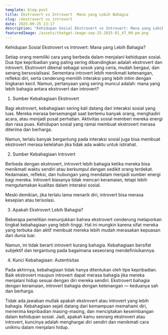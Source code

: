 ```yaml
---
template: blog-post
title: Ekstrovert vs Introvert  Mana yang Lebih Bahagia
slug: /ekstrovert vs introvert
date: 2025-09-25 13:17
description: "Kehidupan Sosial Ekstrovert vs Introvert: Mana yang Lebih Bahagia?"
featuredImage: /assets/chatgpt-image-sep-25-2025-01_47_09-pm.png
---
```

Kehidupan Sosial Ekstrovert vs Introvert: Mana yang Lebih Bahagia?

Setiap orang memiliki cara yang berbeda dalam menjalani kehidupan sosial. Dua tipe kepribadian yang paling sering dibandingkan adalah ekstrovert dan introvert. Ekstrovert dikenal sebagai sosok yang ceria, mudah bergaul, dan senang bersosialisasi. Sementara introvert lebih menikmati ketenangan, refleksi diri, serta cenderung memilih interaksi yang lebih intim dengan lingkaran kecil. Namun, pertanyaan yang sering muncul adalah: mana yang lebih bahagia antara ekstrovert dan introvert?

1. Sumber Kebahagiaan Ekstrovert

Bagi ekstrovert, kebahagiaan sering kali datang dari interaksi sosial yang luas. Mereka merasa bersemangat saat bertemu banyak orang, menghadiri acara, atau menjadi pusat perhatian. Aktivitas sosial memberi mereka energi dan rasa puas. Kehidupan sosial yang ramai membuat ekstrovert merasa diterima dan berharga.

Namun, terlalu banyak bergantung pada interaksi sosial juga bisa membuat ekstrovert merasa kelelahan jika tidak ada waktu untuk istirahat.

2. Sumber Kebahagiaan Introvert

Berbeda dengan ekstrovert, introvert lebih bahagia ketika mereka bisa menikmati waktu sendiri atau berkumpul dengan sedikit orang terdekat. Kedamaian, refleksi, dan hubungan yang mendalam menjadi sumber energi bagi mereka. Introvert biasanya tidak mencari keramaian, tetapi lebih mengutamakan kualitas dalam interaksi sosial.

Meski demikian, jika terlalu lama menarik diri, introvert bisa merasa kesepian atau terisolasi.

3. Apakah Ekstrovert Lebih Bahagia?

Beberapa penelitian menunjukkan bahwa ekstrovert cenderung melaporkan tingkat kebahagiaan yang lebih tinggi. Hal ini mungkin karena sifat mereka yang terbuka dan aktif membuat mereka lebih mudah merasakan kepuasan dari dunia luar.

Namun, ini tidak berarti introvert kurang bahagia. Kebahagiaan bersifat subjektif dan tergantung pada bagaimana seseorang mendefinisikannya.

4. Kunci Kebahagiaan: Autentisitas

Pada akhirnya, kebahagiaan tidak hanya ditentukan oleh tipe kepribadian. Baik ekstrovert maupun introvert dapat merasa bahagia jika mereka menjalani hidup sesuai dengan diri mereka sendiri. Ekstrovert bahagia dengan keramaian, introvert bahagia dengan ketenangan — keduanya sah dan berharga.

Tidak ada jawaban mutlak apakah ekstrovert atau introvert yang lebih bahagia. Kebahagiaan sejati datang dari kemampuan memahami diri, menerima kepribadian masing-masing, dan menciptakan keseimbangan dalam kehidupan sosial. Jadi, apakah kamu seorang ekstrovert atau introvert, kuncinya adalah menghargai diri sendiri dan menikmati cara unikmu dalam menjalani hidup.